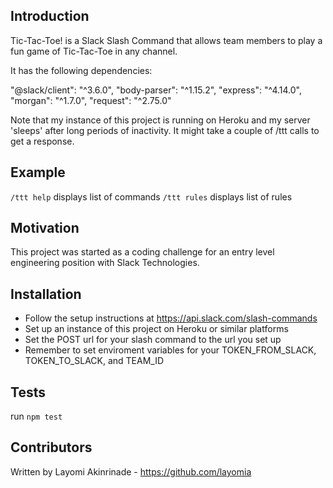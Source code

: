 Introduction
------------

Tic-Tac-Toe! is a Slack Slash Command that allows team members to play a fun game of Tic-Tac-Toe in any channel.

It has the following dependencies:

"@slack/client": "^3.6.0",
"body-parser": "^1.15.2",
"express": "^4.14.0",
"morgan": "^1.7.0",
"request": "^2.75.0"

Note that my instance of this project is running on Heroku and my server 'sleeps' after long periods of inactivity. It might take a couple of /ttt calls to get a response.


Example
-------

`/ttt help`  displays list of commands
`/ttt rules` displays list of rules


Motivation
----------

This project was started as a coding challenge for an entry level engineering position with Slack Technologies.

Installation
------------

- Follow the setup instructions at https://api.slack.com/slash-commands
- Set up an instance of this project on Heroku or similar platforms
- Set the POST url for your slash command to the url you set up
- Remember to set enviroment variables for your TOKEN_FROM_SLACK, TOKEN_TO_SLACK, and TEAM_ID


Tests
-----

run `npm test`


Contributors
------------

Written by Layomi Akinrinade - https://github.com/layomia